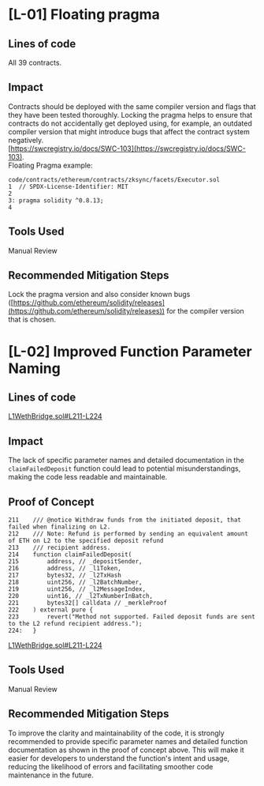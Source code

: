 # [L-01] Floating pragma
## Lines of code
All 39 contracts.
## Impact
Contracts should be deployed with the same compiler version and flags that they have been tested thoroughly. Locking the pragma helps to ensure that contracts do not accidentally get deployed using, for example, an outdated compiler version that might introduce bugs that affect the contract system negatively.       
[https://swcregistry.io/docs/SWC-103](https://swcregistry.io/docs/SWC-103).      
Floating Pragma example:
````solidity
code/contracts/ethereum/contracts/zksync/facets/Executor.sol
1  // SPDX-License-Identifier: MIT
2  
3: pragma solidity ^0.8.13;
4
````
## Tools Used
Manual Review
## Recommended Mitigation Steps
Lock the pragma version and also consider known bugs ([https://github.com/ethereum/solidity/releases](https://github.com/ethereum/solidity/releases)) for the compiler version that is chosen.
# [L-02] Improved Function Parameter Naming
## Lines of code
[L1WethBridge.sol#L211-L224](https://github.com/code-423n4/2023-10-zksync/blob/72f5f16ed4ba94c7689fe38fcb0b7d27d2a3f135/code/contracts/ethereum/contracts/bridge/L1WethBridge.sol#L211-L224)
## Impact
The lack of specific parameter names and detailed documentation in the `claimFailedDeposit` function could lead to potential misunderstandings, making the code less readable and maintainable.
## Proof of Concept
````solidity
211    /// @notice Withdraw funds from the initiated deposit, that failed when finalizing on L2.
212    /// Note: Refund is performed by sending an equivalent amount of ETH on L2 to the specified deposit refund
213    /// recipient address.
214    function claimFailedDeposit(
215        address, // _depositSender,
216        address, // _l1Token,
217        bytes32, // _l2TxHash
218        uint256, // _l2BatchNumber,
219        uint256, // _l2MessageIndex,
220        uint16, // _l2TxNumberInBatch,
221        bytes32[] calldata // _merkleProof
222    ) external pure {
223        revert("Method not supported. Failed deposit funds are sent to the L2 refund recipient address.");
224:   }
````
[L1WethBridge.sol#L211-L224](https://github.com/code-423n4/2023-10-zksync/blob/72f5f16ed4ba94c7689fe38fcb0b7d27d2a3f135/code/contracts/ethereum/contracts/bridge/L1WethBridge.sol#L211-L224)
## Tools Used
Manual Review
## Recommended Mitigation Steps
To improve the clarity and maintainability of the code, it is strongly recommended to provide specific parameter names and detailed function documentation as shown in the proof of concept above. This will make it easier for developers to understand the function's intent and usage, reducing the likelihood of errors and facilitating smoother code maintenance in the future.